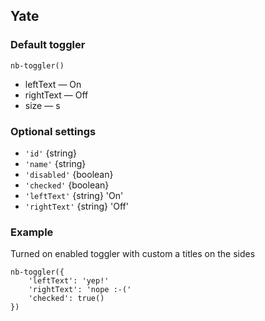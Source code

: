 ## Yate

### Default toggler

```
nb-toggler()
```

* leftText — On
* rightText — Off
* size — s

### Optional settings
* `'id'` {string}
* `'name'` {string}
* `'disabled'` {boolean}
* `'checked'` {boolean}
* `'leftText'` {string} 'On'
* `'rightText'` {string} 'Off'

### Example

Turned on enabled toggler with custom a titles on the sides

```
nb-toggler({
    'leftText': 'yep!'
    'rightText': 'nope :-('
    'checked': true()
})
```